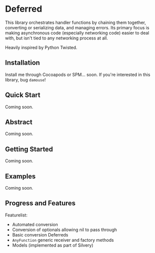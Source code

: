 # Deferred

This library orchestrates handler functions by chaining them together, converting or serializing data, and managing errors. Its primary focus is making asynchronous code (especially networking code) easier to deal with, but isn't tied to any networking process at all. 

Heavily inspired by Python Twisted.

## Installation

Install me through Cocoapods or SPM... soon. If you're interested in this library, bug `damouse`!

## Quick Start

Coming soon. 

## Abstract

Coming soon. 

## Getting Started

Coming soon. 

## Examples

Coming soon. 

## Progress and Features

Featurelist: 

- Automated conversion
- Conversion of optionals allowing nil to pass through 
- Basic conversion Deferreds
- `AnyFunction` generic receiver and factory methods
- Models (implemented as part of Silvery)




